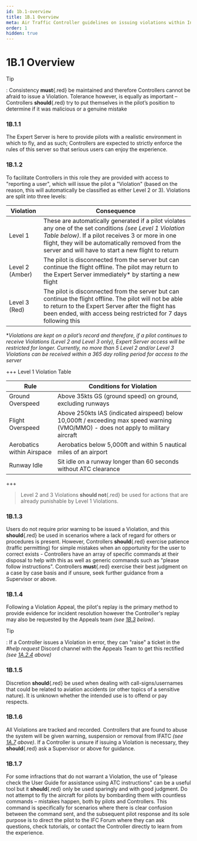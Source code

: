 ```yaml
---
id: 1b.1-overview
title: 1B.1 Overview
meta: Air Traffic Controller guidelines on issuing violations within Infinite Flight.
order: 1
hidden: true
---
```


# 1B.1  Overview

 

Tip

: Consistency **must**{.red} be maintained and therefore Controllers cannot be afraid to issue a Violation. Tolerance however, is equally as important – Controllers **should**{.red} try to put themselves in the pilot’s position to determine if it was malicious or a genuine mistake

 

### 1B.1.1    

The Expert Server is here to provide pilots with a realistic environment in which to fly, and as such; Controllers are expected to strictly enforce the rules of this server so that serious users can enjoy the experience.

 

### 1B.1.2    

To facilitate Controllers in this role they are provided with access to "reporting a user", which will issue the pilot a "Violation" (based on the reason, this will automatically be classified as either Level 2 or 3). Violations are split into three levels:

 

| Violation        | Consequence                                                  |
| ---------------- | ------------------------------------------------------------ |
| Level  1         | These are automatically generated if a pilot violates any one of the set conditions  *(see Level 1 Violation Table below)*. If a pilot receives 3 or more in one flight, they will be automatically removed from the server and will have to start a new flight to return |
| Level  2 (Amber) | The pilot is disconnected from the server but can continue the flight offline.  The pilot may return to the Expert Server immediately* by starting a new flight |
| Level  3 (Red)   | The pilot is disconnected from the server but can continue the flight offline.  The pilot will not be able to return to the Expert Server after the flight has been ended, with access being restricted for 7 days following this |

 

**Violations are kept on a pilot’s record and therefore, if a pilot continues to receive Violations (Level 2 and Level 3 only), Expert Server access will be restricted for longer. Currently, no more than 5 Level 2 and/or Level 3 Violations can be received within a 365 day rolling period for access to the server*



+++ Level 1 Violation Table


| Rule                       | Conditions for Violation                                     |
| -------------------------- | ------------------------------------------------------------ |
| Ground Overspeed           | Above 35kts GS (ground speed) on ground, excluding runways   |
| Flight Overspeed           | Above 250kts IAS (indicated airspeed) below 10,000ft / exceeding max speed warning (VMO/MMO) - does not apply to military aircraft |
| Aerobatics within Airspace | Aerobatics below 5,000ft and within 5 nautical miles of an airport |
| Runway Idle                | Sit idle on a runway longer than 60 seconds without ATC clearance |

+++



> Level 2 and 3 Violations **should not**{.red} be used for actions that are already punishable by Level 1 Violations.



### 1B.1.3

Users do not require prior warning to be issued a Violation, and this **should**{.red} be used in scenarios where a lack of regard for others or procedures is present. However, Controllers **should**{.red} exercise patience (traffic permitting) for simple mistakes when an opportunity for the user to correct exists - Controllers have an array of specific commands at their disposal to help with this as well as generic commands such as "please follow instructions". Controllers **must**{.red} exercise their best judgment on a case by case basis and if unsure, seek further guidance from a Supervisor or above.



### 1B.1.4

Following a Violation Appeal, the pilot's replay is the primary method to provide evidence for incident resolution however the Controller's replay may also be requested by the Appeals team *(see [1B.3](/guide/atc-manual/1b.-violations/1b.3-incident-resolution-procedure) below)*.



Tip

: If a Controller issues a Violation in error, they can "raise" a ticket in the *#help request* Discord channel with the Appeals Team to get this rectified *(see [1A.2.4](/guide/atc-manual/1a.-administration/1a.2-discord-rules#1a.2.4) above)*



### 1B.1.5

Discretion **should**{.red} be used when dealing with call-signs/usernames that could be related to aviation accidents (or other topics of a sensitive nature). It is unknown whether the intended use is to offend or pay respects.



### 1B.1.6

All Violations are tracked and recorded. Controllers that are found to abuse the system will be given warning, suspension or removal from IFATC *(see [1A.7](/guide/atc-manual/1a.-administration/1a.7-disciplinary-and-suspension-procedure) above)*. If a Controller is unsure if issuing a Violation is necessary, they **should**{.red} ask a Supervisor or above for guidance.



### 1B.1.7

For some infractions that do not warrant a Violation, the use of "please check the User Guide for assistance using ATC instructions" can be a useful tool but it **should**{.red} only be used sparingly and with good judgment. Do not attempt to fly the aircraft for pilots by bombarding them with countless commands – mistakes happen, both by pilots and Controllers. This command is specifically for scenarios where there is clear confusion between the command sent, and the subsequent pilot response and its sole purpose is to direct the pilot to the IFC Forum where they can ask questions, check tutorials, or contact the Controller directly to learn from the experience.

 